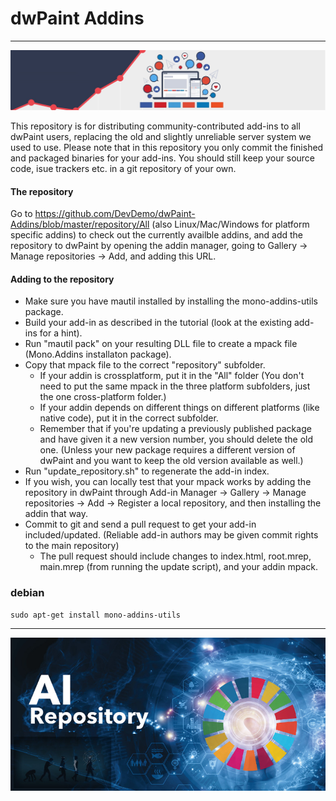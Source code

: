 # dwPaint Addins

---
<img src="./ressources/BannerAddins.jpg" weith=100% lass="transparent">


This repository is for distributing community-contributed add-ins to all dwPaint users, replacing the old and slightly unreliable server system we used to use. Please note that in this repository you only commit the finished and packaged binaries for your add-ins. You should still keep your source code, isue trackers etc. in a git repository of your own.

#### The repository

Go to https://github.com/DevDemo/dwPaint-Addins/blob/master/repository/All (also Linux/Mac/Windows for platform specific addins) to check out the currently availble addins, and add the repository to dwPaint by opening the addin manager, going to 
Gallery ->
Manage repositories ->
Add, and adding this URL.

#### Adding to the repository

- Make sure you have mautil installed by installing the mono-addins-utils package.
- Build your add-in as described in the tutorial (look at the existing add-ins for a hint).
- Run "mautil pack" on your resulting DLL file to create a mpack file (Mono.Addins installaton package).
- Copy that mpack file to the correct "repository" subfolder.
  - If your addin is crossplatform, put it in the "All" folder (You don't need to put the same mpack in the three platform subfolders, just the one cross-platform folder.)
  - If your addin depends on different things on different platforms (like native code), put it in the correct subfolder.
  - Remember that if you're updating a previously published package and have given it a new version number, you should delete the old one. (Unless your new package requires a different version of dwPaint and you want to keep the old version available as well.)
- Run "update_repository.sh" to regenerate the add-in index.
- If you wish, you can locally test that your mpack works by adding the repository in dwPaint through Add-in Manager -> Gallery -> Manage repositories -> Add -> Register a local repository, and then installing the addin that way.
- Commit to git and send a pull request to get your add-in included/updated. (Reliable add-in authors may be given commit rights to the main repository)
  - The pull request should include changes to index.html, root.mrep, main.mrep (from running the update script), and your addin mpack.

### debian

```shell
sudo apt-get install mono-addins-utils
```
---
<img src="./ressources/bottomBanner.jpg" weith=250% lass="transparent">